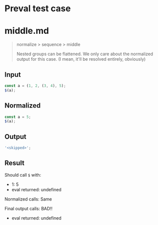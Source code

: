 # Preval test case

# middle.md

> normalize > sequence > middle
>
> Nested groups can be flattened. We only care about the normalized output for this case. (I mean, it'll be resolved entirely, obviously)

## Input

`````js filename=intro
const a = (1, 2, (3, 4), 5);
$(a);
`````

## Normalized

`````js filename=intro
const a = 5;
$(a);
`````

## Output

`````js filename=intro
'<skipped>';
`````

## Result

Should call `$` with:
 - 1: 5
 - eval returned: undefined

Normalized calls: Same

Final output calls: BAD!!
 - eval returned: undefined
